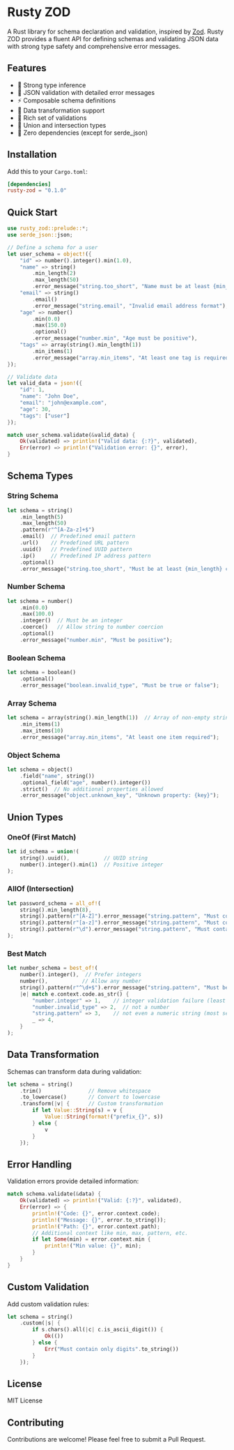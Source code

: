 # Rusty ZOD

A Rust library for schema declaration and validation, inspired by [Zod](https://github.com/colinhacks/zod). Rusty ZOD provides a fluent API for defining schemas and validating JSON data with strong type safety and comprehensive error messages.

## Features

- 🦾 Strong type inference
- 🔬 JSON validation with detailed error messages
- ⚡ Composable schema definitions
- 🔄 Data transformation support
- 🎯 Rich set of validations
- 🌟 Union and intersection types
- 💪 Zero dependencies (except for serde_json)

## Installation

Add this to your `Cargo.toml`:

```toml
[dependencies]
rusty-zod = "0.1.0"
```

## Quick Start

```rust
use rusty_zod::prelude::*;
use serde_json::json;

// Define a schema for a user
let user_schema = object!({
    "id" => number().integer().min(1.0),
    "name" => string()
        .min_length(2)
        .max_length(50)
        .error_message("string.too_short", "Name must be at least {min_length} characters"),
    "email" => string()
        .email()
        .error_message("string.email", "Invalid email address format"),
    "age" => number()
        .min(0.0)
        .max(150.0)
        .optional()
        .error_message("number.min", "Age must be positive"),
    "tags" => array(string().min_length(1))
        .min_items(1)
        .error_message("array.min_items", "At least one tag is required")
});

// Validate data
let valid_data = json!({
    "id": 1,
    "name": "John Doe",
    "email": "john@example.com",
    "age": 30,
    "tags": ["user"]
});

match user_schema.validate(&valid_data) {
    Ok(validated) => println!("Valid data: {:?}", validated),
    Err(error) => println!("Validation error: {}", error),
}
```

## Schema Types

### String Schema

```rust
let schema = string()
    .min_length(5)
    .max_length(50)
    .pattern(r"^[A-Za-z]+$")
    .email()  // Predefined email pattern
    .url()    // Predefined URL pattern
    .uuid()   // Predefined UUID pattern
    .ip()     // Predefined IP address pattern
    .optional()
    .error_message("string.too_short", "Must be at least {min_length} characters");
```

### Number Schema

```rust
let schema = number()
    .min(0.0)
    .max(100.0)
    .integer()  // Must be an integer
    .coerce()   // Allow string to number coercion
    .optional()
    .error_message("number.min", "Must be positive");
```

### Boolean Schema

```rust
let schema = boolean()
    .optional()
    .error_message("boolean.invalid_type", "Must be true or false");
```

### Array Schema

```rust
let schema = array(string().min_length(1))  // Array of non-empty strings
    .min_items(1)
    .max_items(10)
    .error_message("array.min_items", "At least one item required");
```

### Object Schema

```rust
let schema = object()
    .field("name", string())
    .optional_field("age", number().integer())
    .strict()  // No additional properties allowed
    .error_message("object.unknown_key", "Unknown property: {key}");
```

## Union Types

### OneOf (First Match)

```rust
let id_schema = union!(
    string().uuid(),           // UUID string
    number().integer().min(1)  // Positive integer
);
```

### AllOf (Intersection)

```rust
let password_schema = all_of!(
    string().min_length(8),
    string().pattern(r"[A-Z]").error_message("string.pattern", "Must contain uppercase"),
    string().pattern(r"[a-z]").error_message("string.pattern", "Must contain lowercase"),
    string().pattern(r"\d").error_message("string.pattern", "Must contain digit")
);
```

### Best Match

```rust
let number_schema = best_of!(
    number().integer(),  // Prefer integers
    number(),           // Allow any number
    string().pattern(r"^\d+$").error_message("string.pattern", "Must be numeric");
    |e| match e.context.code.as_str() {
        "number.integer" => 1,    // integer validation failure (least severe)
        "number.invalid_type" => 2,  // not a number
        "string.pattern" => 3,    // not even a numeric string (most severe)
        _ => 4,
    }
);
```

## Data Transformation

Schemas can transform data during validation:

```rust
let schema = string()
    .trim()               // Remove whitespace
    .to_lowercase()       // Convert to lowercase
    .transform(|v| {      // Custom transformation
        if let Value::String(s) = v {
            Value::String(format!("prefix_{}", s))
        } else {
            v
        }
    });
```

## Error Handling

Validation errors provide detailed information:

```rust
match schema.validate(&data) {
    Ok(validated) => println!("Valid: {:?}", validated),
    Err(error) => {
        println!("Code: {}", error.context.code);
        println!("Message: {}", error.to_string());
        println!("Path: {}", error.context.path);
        // Additional context like min, max, pattern, etc.
        if let Some(min) = error.context.min {
            println!("Min value: {}", min);
        }
    }
}
```

## Custom Validation

Add custom validation rules:

```rust
let schema = string()
    .custom(|s| {
        if s.chars().all(|c| c.is_ascii_digit()) {
            Ok(())
        } else {
            Err("Must contain only digits".to_string())
        }
    });
```

## License

MIT License

## Contributing

Contributions are welcome! Please feel free to submit a Pull Request.